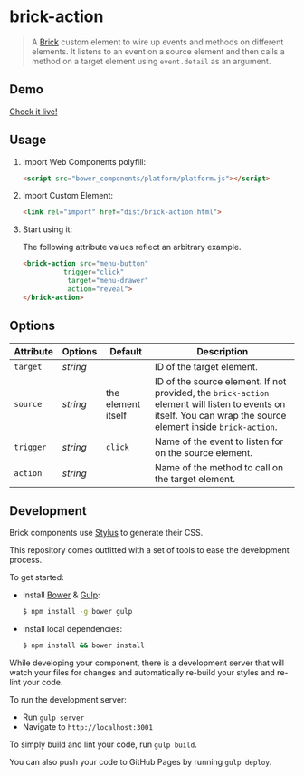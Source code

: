 # brick-action

> A [Brick](https://github.com/mozbrick/brick/) custom element to wire up events and methods on different elements.
It listens to an event on a source element and then calls a method on a target element using `event.detail` as an argument.

## Demo

[Check it live!](http://mozbrick.github.io/brick-action)

## Usage

1. Import Web Components polyfill:

    ```html
    <script src="bower_components/platform/platform.js"></script>
    ```

2. Import Custom Element:

    ```html
    <link rel="import" href="dist/brick-action.html">
    ```

3. Start using it:

    The following attribute values reflect an arbitrary example.

    ```html
    <brick-action src="menu-button"
              trigger="click"
               target="menu-drawer"
               action="reveal">
    </brick-action>
    ```

## Options

Attribute     | Options     | Default      | Description
---           | ---         | ---          | ---
`target`      | *string*    |              | ID of the target element.
`source`      | *string*    | the element itself | ID of the source element. If not provided, the `brick-action` element will listen to events on itself. You can wrap the source element inside `brick-action`.
`trigger`     | *string*    | `click`      | Name of the event to listen for on the source element.
`action`      | *string*    |              | Name of the method to call on the target element.

## Development

Brick components use [Stylus](http://learnboost.github.com/stylus/) to generate their CSS.

This repository comes outfitted with a set of tools to ease the development process.

To get started:

* Install [Bower](http://bower.io/) & [Gulp](http://gulpjs.com/):

    ```sh
    $ npm install -g bower gulp
    ```

* Install local dependencies:

    ```sh
    $ npm install && bower install
    ```

While developing your component, there is a development server that will watch your files for changes and automatically re-build your styles and re-lint your code.

To run the development server:

* Run `gulp server`
* Navigate to `http://localhost:3001`

To simply build and lint your code, run `gulp build`.

You can also push your code to GitHub Pages by running `gulp deploy`.
